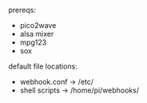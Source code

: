 prereqs:

-  pico2wave
-  alsa mixer
-  mpg123
-  sox

default file locations:
- webhook.conf -> /etc/
- shell scripts -> /home/pi/webhooks/
